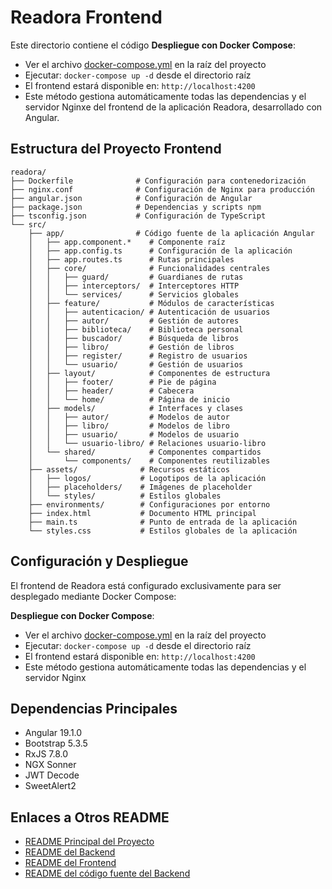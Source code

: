# Readora Frontend

Este directorio contiene el código **Despliegue con Docker Compose**:

- Ver el archivo [docker-compose.yml](/docker-compose.yml) en la raíz del proyecto
- Ejecutar: `docker-compose up -d` desde el directorio raíz
- El frontend estará disponible en: `http://localhost:4200`
- Este método gestiona automáticamente todas las dependencias y el servidor Nginxe del frontend de la aplicación Readora, desarrollado con Angular.

## Estructura del Proyecto Frontend

```
readora/
├── Dockerfile              # Configuración para contenedorización
├── nginx.conf              # Configuración de Nginx para producción
├── angular.json            # Configuración de Angular
├── package.json            # Dependencias y scripts npm
├── tsconfig.json           # Configuración de TypeScript
└── src/
    ├── app/                # Código fuente de la aplicación Angular
    │   ├── app.component.*    # Componente raíz
    │   ├── app.config.ts      # Configuración de la aplicación
    │   ├── app.routes.ts      # Rutas principales
    │   ├── core/              # Funcionalidades centrales
    │   │   ├── guard/         # Guardianes de rutas
    │   │   ├── interceptors/  # Interceptores HTTP
    │   │   └── services/      # Servicios globales
    │   ├── feature/           # Módulos de características
    │   │   ├── autenticacion/ # Autenticación de usuarios
    │   │   ├── autor/         # Gestión de autores
    │   │   ├── biblioteca/    # Biblioteca personal
    │   │   ├── buscador/      # Búsqueda de libros
    │   │   ├── libro/         # Gestión de libros
    │   │   ├── register/      # Registro de usuarios
    │   │   └── usuario/       # Gestión de usuarios
    │   ├── layout/            # Componentes de estructura
    │   │   ├── footer/        # Pie de página
    │   │   ├── header/        # Cabecera
    │   │   └── home/          # Página de inicio
    │   ├── models/            # Interfaces y clases
    │   │   ├── autor/         # Modelos de autor
    │   │   ├── libro/         # Modelos de libro
    │   │   ├── usuario/       # Modelos de usuario
    │   │   └── usuario-libro/ # Relaciones usuario-libro
    │   └── shared/            # Componentes compartidos
    │       └── components/    # Componentes reutilizables
    ├── assets/              # Recursos estáticos
    │   ├── logos/           # Logotipos de la aplicación
    │   ├── placeholders/    # Imágenes de placeholder
    │   └── styles/          # Estilos globales
    ├── environments/        # Configuraciones por entorno
    ├── index.html           # Documento HTML principal
    ├── main.ts              # Punto de entrada de la aplicación
    └── styles.css           # Estilos globales de la aplicación
```

## Configuración y Despliegue

El frontend de Readora está configurado exclusivamente para ser desplegado mediante Docker Compose:

**Despliegue con Docker Compose**:
- Ver el archivo [docker-compose.yml](/docker-compose.yml) en la raíz del proyecto
- Ejecutar: `docker-compose up -d` desde el directorio raíz
- El frontend estará disponible en: `http://localhost:4200`
- Este método gestiona automáticamente todas las dependencias y el servidor Nginx

## Dependencias Principales

- Angular 19.1.0
- Bootstrap 5.3.5
- RxJS 7.8.0
- NGX Sonner
- JWT Decode
- SweetAlert2

## Enlaces a Otros README

- [README Principal del Proyecto](https://github.com/JavierMoren/Proyecto_TFG/blob/main/README.md)
- [README del Backend](https://github.com/JavierMoren/TFG_Readora_Backend/blob/main/README.md)
- [README del Frontend](https://github.com/JavierMoren/TFG_Readora_Frontend/blob/main/README.md)
- [README del código fuente del Backend](https://github.com/JavierMoren/TFG_Readora_Backend/blob/main/src/README.md)
